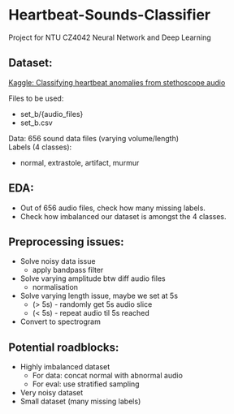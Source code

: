 # Heartbeat-Sounds-Classifier
Project for NTU CZ4042 Neural Network and Deep Learning

## Dataset:   
[Kaggle: Classifying heartbeat anomalies from stethoscope audio](https://www.kaggle.com/kinguistics/heartbeat-sounds)


Files to be used:
- set_b/{audio_files}
- set_b.csv

Data: 656 sound data files (varying volume/length)  
Labels (4 classes): 
- normal, extrastole, artifact, murmur

## EDA:
- Out of 656 audio files, check how many missing labels.
- Check how imbalanced our dataset is amongst the 4 classes.

## Preprocessing issues:
- Solve noisy data issue 
  - apply bandpass filter
- Solve varying amplitude btw diff audio files
  - normalisation
- Solve varying length issue, maybe we set at 5s
  - (> 5s) - randomly get 5s audio slice
  - (< 5s) - repeat audio til 5s reached
- Convert to spectrogram

## Potential roadblocks:
- Highly imbalanced dataset
  - For data: concat normal with abnormal audio
  - For eval: use stratified sampling
- Very noisy dataset
- Small dataset (many missing labels)
